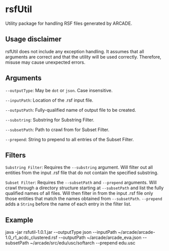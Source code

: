 # rsfUtil

Utility package for handling RSF files generated by ARCADE.

## Usage disclaimer

rsfUtil does not include any exception handling. It assumes that all arguments are correct and that the utility will be used correctly. Therefore, misuse may cause unexpected errors.

## Arguments

`--outputType`: May be `dot` or `json`. Case insensitive.

`--inputPath`: Location of the .rsf input file.

`--outputPath`: Fully-qualified name of output file to be created.

`--substring`: Substring for Substring Filter.

`--subsetPath`: Path to crawl from for Subset Filter.

`--prepend`: String to prepend to all entries of the Subset Filter.

## Filters

`Substring Filter`: Requires the `--substring` argument. Will filter out all entities from the input .rsf file that do not contain the specified substring.

`Subset Filter`: Requires the `--subsetPath` and `--prepend` arguments. Will crawl through a directory structure starting at `--subsetPath` and list the fully qualified names of all files. Will then filter in from the input .rsf file only those entities that match the names obtained from `--subsetPath`. `--prepend` adds a `String` before the name of each entry in the filter list.

## Example

java -jar rsfutil-1.0.1.jar --outputType json --inputPath ~/arcade/arcade-1.0_r1_acdc_clustered.rsf --outputPath ~/arcade/arcade_eva.json --subsetPath ~/arcade/src/edu/usc/softarch --prepend edu.usc
